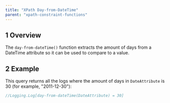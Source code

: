 ```yaml
---
title: "XPath Day-from-DateTime"
parent: "xpath-constraint-functions"
---
```


## 1 Overview

The `day-from-dateTime()` function extracts the amount of days from a DateTime attribute so it can be used to compare to a value.

## 2 Example

This query returns all the logs where the amount of days in `DateAttribute` is 30 (for example, "2011-12-30"):

```java
//Logging.Log[day-from-dateTime(DateAttribute) = 30]
```
